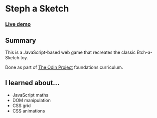 # Steph a Sketch

### [Live demo](https://s-hens.github.io/etch-a-sketch/)

## Summary

This is a JavaScript-based web game that recreates the classic Etch-a-Sketch toy.

Done as part of [The Odin Project](https://www.theodinproject.com/) foundations curriculum.

## I learned about...

- JavaScript maths
- DOM manipulation
- CSS grid
- CSS animations

